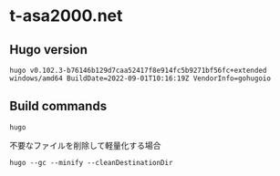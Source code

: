 # t-asa2000.net

## Hugo version

```
hugo v0.102.3-b76146b129d7caa52417f8e914fc5b9271bf56fc+extended windows/amd64 BuildDate=2022-09-01T10:16:19Z VendorInfo=gohugoio
```

## Build commands

```
hugo
```

不要なファイルを削除して軽量化する場合

```
hugo --gc --minify --cleanDestinationDir
```